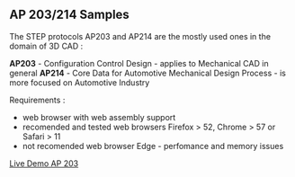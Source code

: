 ## AP 203/214 Samples

 The STEP protocols AP203 and AP214 are the mostly used ones in the domain of 3D CAD :

 **AP203** - Configuration Control Design - applies to Mechanical CAD in general
 **AP214** - Core Data for Automotive Mechanical Design Process - is more focused on Automotive Industry


Requirements :

* web browser with web assembly support 
* recomended and tested web browsers Firefox > 52, Chrome > 57 or Safari > 11
* not recomended web browser Edge - perfomance and memory issues 

[Live Demo AP 203](sample_ap203.html)
